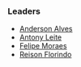 ### Leaders

* [Anderson Alves](mailto:anderson.alves@owasp.org)
* [Antony Leite](mailto:antony.leite@owasp.org)
* [Felipe Moraes](mailto:felipe.moraes@owasp.org)
* [Reison Florindo](mailto:reison.florindo@owasp.org)



